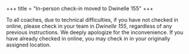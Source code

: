 +++
title = "In-person check-in moved to Dwinelle 155"
+++

To all coaches, due to technical difficulties, if you have not checked in online, please check in your team in *Dwinelle 155*, regardless of any previous instructions. We deeply apologize for the inconvenience. If you have already checked in online, you may check in in your originally assigned location.
